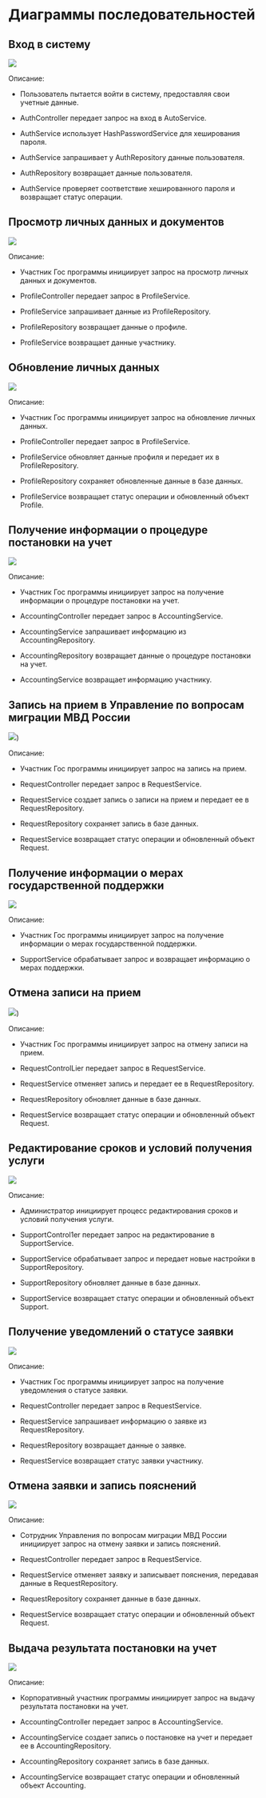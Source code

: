 # Диаграммы последовательностей

## Вход в систему
![](https://github.com/Chudesnik222/PIS_Project/blob/main/Sequence_Diagrams/%D0%92%D1%85%D0%BE%D0%B4%20%D0%B2%20%D1%81%D0%B8%D1%81%D1%82%D0%B5%D0%BC%D1%83.png)

Описание:
* Пользователь пытается войти в систему, предоставляя свои учетные данные.

* AuthController передает запрос на вход в AutoService.

* AuthService использует HashPasswordService для хеширования пароля.

* AuthService запрашивает у AuthRepository данные пользователя.

* AuthRepository возвращает данные пользователя.

* AuthService проверяет соответствие хешированного пароля и возвращает статус операции.


## Просмотр личных данных и документов
![](https://github.com/Chudesnik222/PIS_Project/blob/main/Sequence_Diagrams/%D0%9F%D1%80%D0%BE%D1%81%D0%BC%D0%BE%D1%82%D1%80%20%D0%BB%D0%B8%D1%87%D0%BD%D1%8B%D1%85%20%D0%B4%D0%B0%D0%BD%D0%BD%D1%8B%D1%85%20%D0%B8%20%D0%B4%D0%BE%D0%BA%D1%83%D0%BC%D0%B5%D0%BD%D1%82%D0%BE%D0%B2.png)

Описание:
* Участник Гоc программы инициирует запрос на просмотр личных данных и документов.

* ProfileController передает запрос в ProfileService.

* ProfileService запрашивает данные из ProfileRepository.

* ProfileRepository возвращает данные о профиле.

* ProfileService возвращает данные участнику.


## Обновление личных данных
![](https://github.com/Chudesnik222/PIS_Project/blob/main/Sequence_Diagrams/%D0%9E%D0%B1%D0%BD%D0%BE%D0%B2%D0%BB%D0%B5%D0%BD%D0%B8%D0%B5%20%D0%BB%D0%B8%D1%87%D0%BD%D1%8B%D1%85%20%D0%B4%D0%B0%D0%BD%D0%BD%D1%8B%D1%85.png)

Описание:
* Участник Гоc программы инициирует запрос на обновление личных данных.

* ProfileController передает запрос в ProfileService.

* ProfileService обновляет данные профиля и передает их в ProfileRepository.

* ProfileRepository сохраняет обновленные данные в базе данных.

* ProfileService возвращает статус операции и обновленный объект Profile.


## Получение информации о процедуре постановки на учет
![](https://github.com/Chudesnik222/PIS_Project/blob/main/Sequence_Diagrams/%D0%9F%D0%BE%D0%BB%D1%83%D1%87%D0%B5%D0%BD%D0%B8%D0%B5%20%D0%B8%D0%BD%D1%84%D0%BE%D1%80%D0%BC%D0%B0%D1%86%D0%B8%D0%B8%20%D0%BE%20%D0%BF%D1%80%D0%BE%D1%86%D0%B5%D0%B4%D1%83%D1%80%D0%B5%20%D0%BF%D0%BE%D1%81%D1%82%D0%B0%D0%BD%D0%BE%D0%B2%D0%BA%D0%B8%20%D0%BD%D0%B0%20%D1%83%D1%87%D0%B5%D1%82.png)

Описание:
* Участник Гоc программы инициирует запрос на получение информации о процедуре постановки на учет.

* AccountingController передает запрос в AccountingService.

* AccountingService запрашивает информацию из AccountingRepository.

* AccountingRepository возвращает данные о процедуре постановки на учет.

* AccountingService возвращает информацию участнику.


## Запись на прием в Управление по вопросам миграции МВД России
![](https://github.com/Chudesnik222/PIS_Project/blob/main/Sequence_Diagrams/%D0%97%D0%B0%D0%BF%D0%B8%D1%81%D1%8C%20%D0%BD%D0%B0%20%D0%BF%D1%80%D0%B8%D0%B5%D0%BC%20%D0%B2%20%D0%A3%D0%BF%D1%80%D0%B0%D0%B2%D0%BB%D0%B5%D0%BD%D0%B8%D0%B5%20%D0%BF%D0%BE%20%D0%B2%D0%BE%D0%BF%D1%80%D0%BE%D1%81%D0%B0%D0%BC%20%D0%BC%D0%B8%D0%B3%D1%80%D0%B0%D1%86%D0%B8%D0%B8.png))

Описание:
* Участник Гоc программы инициирует запрос на запись на прием.

* RequestController передает запрос в RequestService.

* RequestService создает запись о записи на прием и передает ее в RequestRepository.

* RequestRepository сохраняет запись в базе данных.

* RequestService возвращает статус операции и обновленный объект Request.


## Получение информации о мерах государственной поддержки
![](https://github.com/Chudesnik222/PIS_Project/blob/main/Sequence_Diagrams/%D0%9F%D0%BE%D0%BB%D1%83%D1%87%D0%B5%D0%BD%D0%B8%D0%B5%20%D0%B8%D0%BD%D1%84%D0%BE%D1%80%D0%BC%D0%B0%D1%86%D0%B8%D0%B8%20%D0%BE%20%D0%BC%D0%B5%D1%80%D0%B0%D1%85%20%D0%B3%D0%BE%D1%81%D1%83%D0%B4%D0%B0%D1%80%D1%81%D1%82%D0%B2%D0%B5%D0%BD%D0%BD%D0%BE%D0%B9%20%D0%BF%D0%BE%D0%B4%D0%B4%D0%B5%D1%80%D0%B6%D0%BA%D0%B8.png)

Описание:
* Участник Гоc программы инициирует запрос на получение информации о мерах государственной поддержки.

* SupportService обрабатывает запрос и возвращает информацию о мерах поддержки.


## Отмена записи на прием
![](https://github.com/Chudesnik222/PIS_Project/blob/main/Sequence_Diagrams/%D0%9E%D1%82%D0%BC%D0%B5%D0%BD%D0%B0%20%D0%B7%D0%B0%D0%BF%D0%B8%D1%81%D0%B8%20%D0%BD%D0%B0%20%D0%BF%D1%80%D0%B8%D0%B5%D0%BC.png))

Описание:
* Участник Гоc программы инициирует запрос на отмену записи на прием.

* RequestControlLier передает запрос в RequestService.

* RequestService отменяет запись и передает ее в RequestRepository.

* RequestRepository обновляет данные в базе данных.

* RequestService возвращает статус операции и обновленный объект Request.


## Редактирование сроков и условий получения услуги
![](https://github.com/Chudesnik222/PIS_Project/blob/main/Sequence_Diagrams/%D0%A0%D0%B5%D0%B4%D0%B0%D0%BA%D1%82%D0%B8%D1%80%D0%BE%D0%B2%D0%B0%D0%BD%D0%B8%D0%B5%20%D1%81%D1%80%D0%BE%D0%BA%D0%BE%D0%B2%20%D0%B8%20%D1%83%D1%81%D0%BB%D0%BE%D0%B2%D0%B8%D0%B9%20%D0%BF%D0%BE%D0%BB%D1%83%D1%87%D0%B5%D0%BD%D0%B8%D1%8F%20%D1%83%D1%81%D0%BB%D1%83%D0%B3%D0%B8.png)

Описание:
* Администратор инициирует процесс редактирования сроков и условий получения услуги.

* SupportControl1er передает запрос на редактирование в SupportService.

* SupportService обрабатывает запрос и передает новые настройки в SupportRepository.

* SupportRepository обновляет данные в базе данных.

* SupportService возвращает статус операции и обновленный объект Support.


## Получение уведомлений о статусе заявки
![](https://github.com/Chudesnik222/PIS_Project/blob/main/Sequence_Diagrams/%D0%9F%D0%BE%D0%BB%D1%83%D1%87%D0%B5%D0%BD%D0%B8%D0%B5%20%D1%83%D0%B2%D0%B5%D0%B4%D0%BE%D0%BC%D0%BB%D0%B5%D0%BD%D0%B8%D1%8F%20%D0%BE%20%D1%81%D1%82%D0%B0%D1%82%D1%83%D1%81%D0%B5%20%D0%B7%D0%B0%D1%8F%D0%B2%D0%BA%D0%B8.png)

Описание:
* Участник Гоc программы инициирует запрос на получение уведомления о статусе заявки.

* RequestController передает запрос в RequestService.

* RequestService запрашивает информацию о заявке из RequestRepository.

* RequestRepository возвращает данные о заявке.

* RequestService возвращает статус заявки участнику.


## Отмена заявки и запись пояснений
![](https://github.com/Chudesnik222/PIS_Project/blob/main/Sequence_Diagrams/%D0%9E%D1%82%D0%BC%D0%B5%D0%BD%D0%B0%20%D0%B7%D0%B0%D1%8F%D0%B2%D0%BA%D0%B8%20%D0%B8%20%D0%B7%D0%B0%D0%BF%D0%B8%D1%81%D1%8C%20%D0%BF%D0%BE%D1%8F%D1%81%D0%BD%D0%B5%D0%BD%D0%B8%D0%B9.png)

Описание:
* Сотрудник Управления по вопросам миграции МВД России инициирует запрос на отмену заявки и запись пояснений.

* RequestController передает запрос в RequestService.

* RequestService отменяет заявку и записывает пояснения, передавая данные в RequestRepository.

* RequestRepository сохраняет данные в базе данных.

* RequestService возвращает статус операции и обновленный объект Request.


## Выдача результата постановки на учет
![](https://github.com/Chudesnik222/PIS_Project/blob/main/Sequence_Diagrams/%D0%92%D1%8B%D0%B4%D0%B0%D1%87%D0%B0%20%D1%80%D0%B5%D0%B7%D1%83%D0%BB%D1%8C%D1%82%D0%B0%D1%82%D0%BE%D0%B2%20%D0%BF%D0%BE%D1%81%D1%82%D0%B0%D0%BD%D0%BE%D0%B2%D0%BA%D0%B8%20%D0%BD%D0%B0%20%D1%83%D1%87%D0%B5%D1%82.png)

Описание:
* Корпоративный участник программы инициирует запрос на выдачу результата постановки на учет.

* AccountingController передает запрос в AccountingService.

* AccountingService создает запись о постановке на учет и передает ее в AccountingRepository.

* AccountingRepository сохраняет запись в базе данных.

* AccountingService возвращает статус операции и обновленный объект Accounting.
